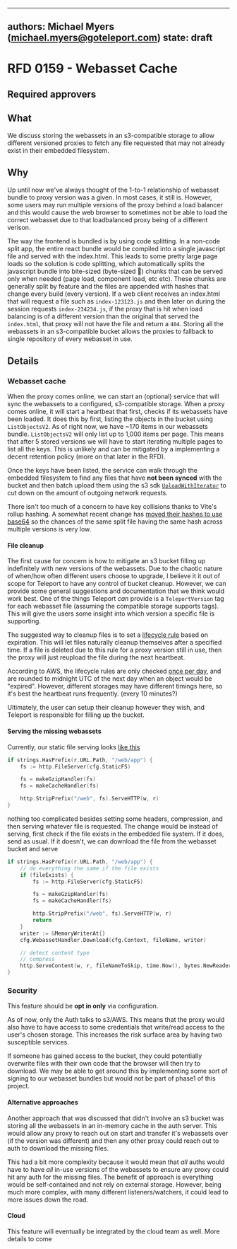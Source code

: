 
---
authors: Michael Myers (michael.myers@goteleport.com)
state: draft
---

# RFD 0159 - Webasset Cache

## Required approvers


## What

We discuss storing the webassets in an s3-compatible storage to allow different versioned proxies
to fetch any file requested that may not already exist in their embedded filesystem.

## Why

Up until now we've always thought of the 1-to-1 relationship of webasset bundle
to proxy version was a given. In most cases, it still is. However, some
users may run multiple versions of the proxy behind a load balancer and this
would cause the web browser to sometimes not be able to load the correct
webasset due to that loadbalanced proxy being of a different verison.

The way the frontend is bundled is by using code splitting. In a non-code split
app, the entire react bundle would be compiled into a single javascript file and
served with the index.html. This leads to some pretty large page loads so the
solution is code splitting, which automatically splits the javascript bundle
into bite-sized (byte-sized 🤭) chunks that can be served only when needed (page
load, component load, etc etc). These chunks are generally split by feature and
the files are appended with hashes that change every build (every version). If a
web client receives an index.html that will request a file such as
`index-123123.js` and then later on during the session requests
`index-234234.js`, if the proxy that is hit when load balancing is of a
different version than the original that served the `index.html`, that proxy
will not have the file and return a `404`. Storing all the webassets in an s3-compatible
bucket allows the proxies to fallback to single repository of every webasset in use.

## Details

### Webasset cache

When the proxy comes online, we can start an (optional) service that will sync the webassets
to a configured, s3-compatible storage. When a proxy comes online, it will start a heartbeat
that first, checks if its webassets have been loaded. It does this by first, listing the objects in
the bucket using `ListObjectsV2`. As of right now, we have ~170 items in our webassets bundle. 
`ListObjectsV2` will only list up to 1,000 items per page. This means that after 5 stored versions
we will have to start iterating multiple pages to list all the keys. This is unlikely and can be mitigated by
a implementing a decent retention policy (more on that later in the RFD).

Once the keys have been listed, the service can walk through the embedded filesystem to find any files
that have **not been synced** with the bucket and then batch upload them using the s3 sdk [`UploadWithIterator`](https://docs.aws.amazon.com/sdk-for-go/api/service/s3/s3manager/#Uploader.UploadWithIterator)
to cut down on the amount of outgoing network requests. 

There isn't too much of a concern to have key collisions thanks to Vite's rollup hashing. A somewhat recent change
has [moved their hashes to use base64](https://github.com/rollup/rollup/issues/4803) so the chances of the same
split file having the same hash across multiple versions is very low.

#### File cleanup
The first cause for concern is how to mitigate an s3 bucket filling up indefinitely with new versions of the webassets.
Due to the chaotic nature of when/how often different users choose to upgrade, I believe it it out of scope for
Teleport to have any control of bucket cleanup. However, we can provide some general suggestions and documentation
that we think would work best. One of the things Teleport _can_ provide is a `TeleportVersion` tag for each webasset
file (assuming the compatible storage supports tags). This will give the users some insight into which version a specific
file is supporting.

The suggested way to cleanup files is to set a [lifecycle rule](https://docs.aws.amazon.com/AmazonS3/latest/userguide/object-lifecycle-mgmt.html) based on expiration. This will
let files naturally cleanup themselves after a specified time. If a file is deleted due to this rule for a proxy version still
in use, then the proxy will just reupload the file during the next heartbeat.

According to AWS, the lifecycle rules are only checked [once per day](https://repost.aws/knowledge-center/s3-lifecycle-rule-delay), and are rounded to midnight UTC of the next day when an object would be "expired".  However, different storages may have different timings here, so it's best the heartbeat runs frequently. (every 10 minutes?)

Ultimately, the user can setup their cleanup however they wish, and Teleport is responsible for filling up the bucket.



#### Serving the missing webassets
Currently, our static file serving looks [like this](https://github.com/gravitational/teleport/blob/master/lib/web/apiserver.go#L513C4-L518)
```go
if strings.HasPrefix(r.URL.Path, "/web/app") {
    fs := http.FileServer(cfg.StaticFS)

    fs = makeGzipHandler(fs)
    fs = makeCacheHandler(fs)

    http.StripPrefix("/web", fs).ServeHTTP(w, r)
}
```

nothing too complicated besides setting some headers, compression, and then
serving whatever file is requested. The change would be instead of serving,
first check if the file exists in the embedded file system. If it does, send as usual.
If it doesn't, we can download the file from the webasset bucket and serve
```go
if strings.HasPrefix(r.URL.Path, "/web/app") {
	// do everything the same if the file exists
	if (fileExists) {
		fs := http.FileServer(cfg.StaticFS)

		fs = makeGzipHandler(fs)
		fs = makeCacheHandler(fs)

		http.StripPrefix("/web", fs).ServeHTTP(w, r)
        return
	}
	writer := &MemoryWriterAt{}
	cfg.WebassetHandler.Download(cfg.Context, fileName, writer)

	// detect content type
	// compress
	http.ServeContent(w, r, fileNameToSkip, time.Now(), bytes.NewReader(writer.buffer.Bytes()))
}
```


### Security
This feature should be **opt in only** via configuration. 

As of now, only the Auth talks to s3/AWS. This means that the proxy would also have to have access to some credentials
that write/read access to the user's chosen storage. This increases the risk surface area by having two susceptible services. 

If someone has gained access to the bucket, they could potentially overwrite files with their own code that the
browser will then try to download. We may be able to get around this by implementing some sort of signing to
our webasset bundles but would not be part of phase1 of this project.

#### Alternative approaches
Another approach that was discussed that didn't involve an s3 bucket was storing all the webassets in an in-memory
cache in the auth server. This would allow any proxy to reach out on start and transfer it's webassets over (if the version
was different) and then any other proxy could reach out to auth to download the missing files.

This had a bit more complexity because it would mean that _all_ auths would have to have _all_ in-use versions of the
webassets to ensure any proxy could hit any auth for the missing files. The benefit of approach is everything would be
self-contained and not rely on external storage. However, being much more complex, with many different listeners/watchers, it could lead to more issues down the road.

#### Cloud
This feature will eventually be integrated by the cloud team as well. More
details to come
